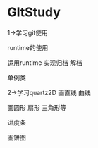 # GItStudy
1->学习git使用

runtime的使用

运用runtime 实现归档 解档

单例类



2->学习quartz2D
画直线 曲线

画圆形 扇形 三角形等

进度条

画饼图